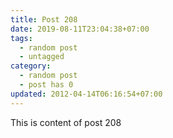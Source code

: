 ```yaml
---
title: Post 208
date: 2019-08-11T23:04:38+07:00
tags:
  - random post
  - untagged
category:
  - random post
  - post has 0
updated: 2012-04-14T06:16:54+07:00
---
```

This is content of post 208